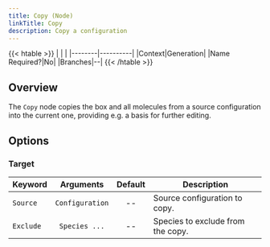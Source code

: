 ```yaml
---
title: Copy (Node)
linkTitle: Copy
description: Copy a configuration
---
```


{{< htable >}}
| | |
|--------|----------|
|Context|Generation|
|Name Required?|No|
|Branches|--|
{{< /htable >}}

## Overview

The `Copy` node copies the box and all molecules from a source configuration into the current one, providing e.g. a basis for further editing.

## Options

### Target

|Keyword|Arguments|Default|Description|
|:------|:--:|:-----:|-----------|
|`Source`|`Configuration`|--|Source configuration to copy.|
|`Exclude`|`Species ...`|--|Species to exclude from the copy.|
